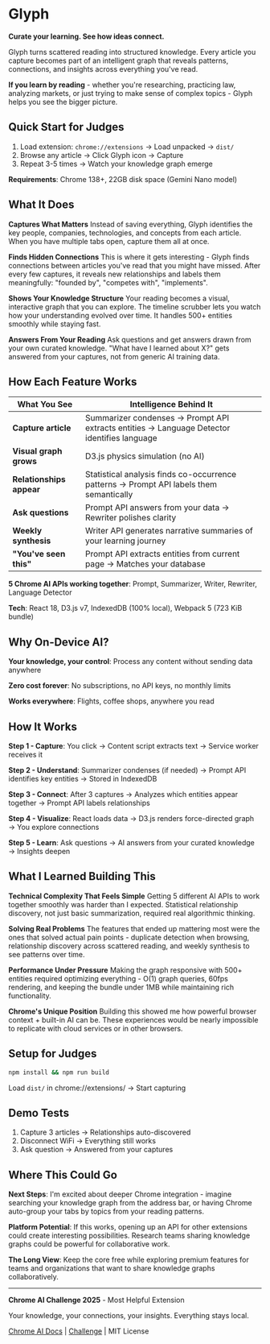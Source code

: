 # Glyph

**Curate your learning. See how ideas connect.**

Glyph turns scattered reading into structured knowledge. Every article you capture becomes part of an intelligent graph that reveals patterns, connections, and insights across everything you've read.

**If you learn by reading** - whether you're researching, practicing law, analyzing markets, or just trying to make sense of complex topics - Glyph helps you see the bigger picture.

## Quick Start for Judges

1. Load extension: `chrome://extensions` → Load unpacked → `dist/`
2. Browse any article → Click Glyph icon → Capture
3. Repeat 3-5 times → Watch your knowledge graph emerge

**Requirements**: Chrome 138+, 22GB disk space (Gemini Nano model)

## What It Does

**Captures What Matters**
Instead of saving everything, Glyph identifies the key people, companies, technologies, and concepts from each article. When you have multiple tabs open, capture them all at once.

**Finds Hidden Connections**
This is where it gets interesting - Glyph finds connections between articles you've read that you might have missed. After every few captures, it reveals new relationships and labels them meaningfully: "founded by", "competes with", "implements".

**Shows Your Knowledge Structure**
Your reading becomes a visual, interactive graph that you can explore. The timeline scrubber lets you watch how your understanding evolved over time. It handles 500+ entities smoothly while staying fast.

**Answers From Your Reading**
Ask questions and get answers drawn from your own curated knowledge. "What have I learned about X?" gets answered from your captures, not from generic AI training data.

## How Each Feature Works

| What You See | Intelligence Behind It |
|--------------|------------------------|
| **Capture article** | Summarizer condenses → Prompt API extracts entities → Language Detector identifies language |
| **Visual graph grows** | D3.js physics simulation (no AI) |
| **Relationships appear** | Statistical analysis finds co-occurrence patterns → Prompt API labels them semantically |
| **Ask questions** | Prompt API answers from your data → Rewriter polishes clarity |
| **Weekly synthesis** | Writer API generates narrative summaries of your learning journey |
| **"You've seen this"** | Prompt API extracts entities from current page → Matches your database |

**5 Chrome AI APIs working together**: Prompt, Summarizer, Writer, Rewriter, Language Detector

**Tech**: React 18, D3.js v7, IndexedDB (100% local), Webpack 5 (723 KiB bundle)

## Why On-Device AI?

**Your knowledge, your control**: Process any content without sending data anywhere

**Zero cost forever**: No subscriptions, no API keys, no monthly limits

**Works everywhere**: Flights, coffee shops, anywhere you read

## How It Works

**Step 1 - Capture**: You click → Content script extracts text → Service worker receives it

**Step 2 - Understand**: Summarizer condenses (if needed) → Prompt API identifies key entities → Stored in IndexedDB

**Step 3 - Connect**: After 3 captures → Analyzes which entities appear together → Prompt API labels relationships

**Step 4 - Visualize**: React loads data → D3.js renders force-directed graph → You explore connections

**Step 5 - Learn**: Ask questions → AI answers from your curated knowledge → Insights deepen

## What I Learned Building This

**Technical Complexity That Feels Simple**
Getting 5 different AI APIs to work together smoothly was harder than I expected. Statistical relationship discovery, not just basic summarization, required real algorithmic thinking.

**Solving Real Problems**
The features that ended up mattering most were the ones that solved actual pain points - duplicate detection when browsing, relationship discovery across scattered reading, and weekly synthesis to see patterns over time.

**Performance Under Pressure**
Making the graph responsive with 500+ entities required optimizing everything - O(1) graph queries, 60fps rendering, and keeping the bundle under 1MB while maintaining rich functionality.

**Chrome's Unique Position**
Building this showed me how powerful browser context + built-in AI can be. These experiences would be nearly impossible to replicate with cloud services or in other browsers.

## Setup for Judges

```bash
npm install && npm run build
```

Load `dist/` in chrome://extensions/ → Start capturing

## Demo Tests

1. Capture 3 articles → Relationships auto-discovered
2. Disconnect WiFi → Everything still works
3. Ask question → Answered from your captures

## Where This Could Go

**Next Steps**: I'm excited about deeper Chrome integration - imagine searching your knowledge graph from the address bar, or having Chrome auto-group your tabs by topics from your reading patterns.

**Platform Potential**: If this works, opening up an API for other extensions could create interesting possibilities. Research teams sharing knowledge graphs could be powerful for collaborative work.

**The Long View**: Keep the core free while exploring premium features for teams and organizations that want to share knowledge graphs collaboratively.

---

**Chrome AI Challenge 2025** - Most Helpful Extension

Your knowledge, your connections, your insights. Everything stays local.

[Chrome AI Docs](https://developer.chrome.com/docs/ai/built-in-apis) | [Challenge](https://googlechromeai2025.devpost.com) | MIT License
